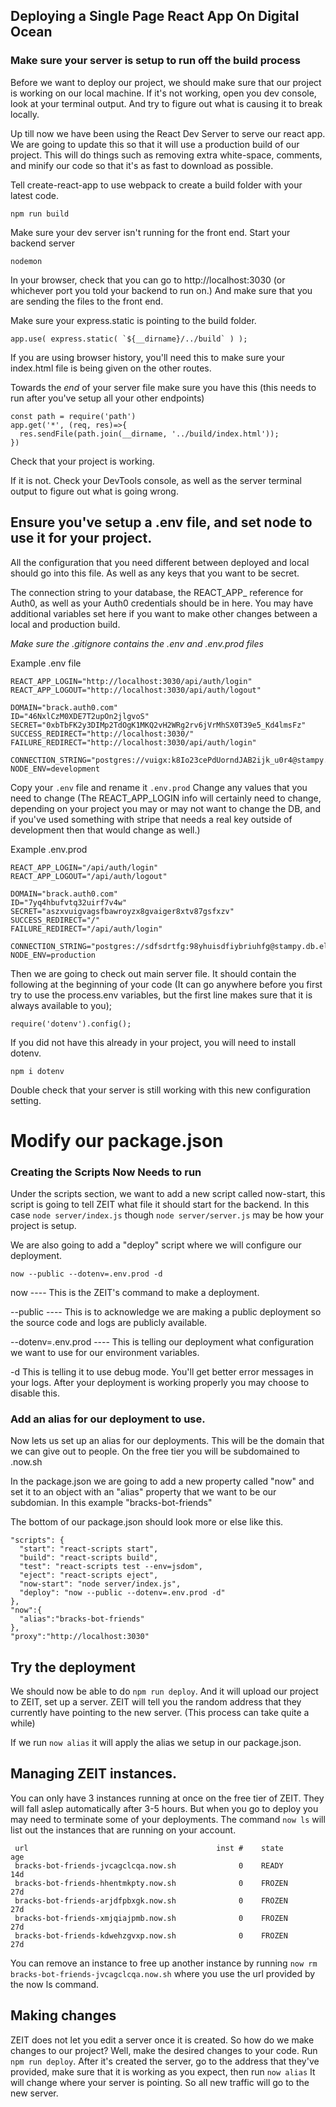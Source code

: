 ## Deploying a Single Page React App On Digital Ocean

### Make sure your server is setup to run off the build process

Before we want to deploy our project, we should make sure that our project is working on our local machine.  If it's not working, open you dev console, look at your terminal output.  And try to figure out what is causing it to break locally.

Up till now we have been using the React Dev Server to serve our react app.  We are going to update this so that it will use a production build of our project.  This will do things such as removing extra white-space, comments, and minify our code so that it's as fast to download as possible.  

Tell create-react-app to use webpack to create a build folder with your latest code.

`npm run build`

Make sure your dev server isn't running for the front end.  Start your backend server

`nodemon`

In your browser, check that you can go to http://localhost:3030 (or whichever port you told your backend to run on.) And make sure that you are sending the files to the front end.


Make sure your express.static is pointing to the build folder.

```
app.use( express.static( `${__dirname}/../build` ) );
```

If you are using browser history, you'll need this to make sure your index.html file is being given on the other routes.

Towards the *end* of your server file make sure you have this (this needs to run after you've setup all your other endpoints)

```
const path = require('path')
app.get('*', (req, res)=>{
  res.sendFile(path.join(__dirname, '../build/index.html'));
})
```
Check that your project is working.

If it is not.  Check your DevTools console, as well as the server terminal output to figure out what is going wrong.  

## Ensure you've setup a .env file, and set node to use it for your project.

All the configuration that you need different between deployed and local should go into this file.  As well as any keys that you want to be secret.  

The connection string to your database, the REACT_APP_ reference for Auth0, as well as your Auth0 credentials should be in here.  You may have additional variables set here if you want to make other changes between a local and production build.  

*Make sure the .gitignore contains the .env and .env.prod files*

Example .env file

```
REACT_APP_LOGIN="http://localhost:3030/api/auth/login"
REACT_APP_LOGOUT="http://localhost:3030/api/auth/logout"

DOMAIN="brack.auth0.com"
ID="46NxlCzM0XDE7T2upOn2jlgvoS"
SECRET="0xbTbFK2y3DIMp2TdOgK1MKQ2vH2WRg2rv6jVrMhSX0T39e5_Kd4lmsFz"
SUCCESS_REDIRECT="http://localhost:3030/"
FAILURE_REDIRECT="http://localhost:3030/api/auth/login"

CONNECTION_STRING="postgres://vuigx:k8Io23cePdUorndJAB2ijk_u0r4@stampy.db.elephantsql.com:5432/vuigx"
NODE_ENV=development
```

Copy your `.env` file and rename it `.env.prod` Change any values that you need to change (The REACT_APP_LOGIN info will certainly need to change, depending on your project you may or may not want to change the DB, and if you've used something with stripe that needs a real key outside of development then that would change as well.)

Example .env.prod
```
REACT_APP_LOGIN="/api/auth/login"
REACT_APP_LOGOUT="/api/auth/logout"

DOMAIN="brack.auth0.com"
ID="7yq4hbufvtq32uirf7v4w"
SECRET="aszxvuigvagsfbawroyzx8gvaiger8xtv87gsfxzv"
SUCCESS_REDIRECT="/"
FAILURE_REDIRECT="/api/auth/login"

CONNECTION_STRING="postgres://sdfsdrtfg:98yhuisdfiybriuhfg@stampy.db.elephantsql.com:5432/sdfsdrtfg"
NODE_ENV=production
```

Then we are going to check out main server file.
It should contain the following at the beginning of your code (It can go anywhere before you first try to use the process.env variables, but the first line makes sure that it is always available to you);

`require('dotenv').config();`

If you did not have this already in your project, you will need to install dotenv.

`npm i dotenv`

Double check that your server is still working with this new configuration setting.



# Modify our package.json

### Creating the Scripts Now Needs to run
Under the scripts section, we want to add a new script called now-start, this script is going to tell ZEIT what file it should start for the backend.  In this case `node server/index.js` though `node server/server.js` may be how your project is setup.

We are also going to add a "deploy" script where we will configure our deployment.

`now --public --dotenv=.env.prod -d`

now ---- This is the ZEIT's command to make a deployment.

 --public ---- This is to acknowledge we are making a public deployment so the source code and logs are publicly available.

 --dotenv=.env.prod ---- This is telling our deployment what configuration we want to use for our environment variables.

 -d This is telling it to use debug mode.  You'll get better error messages in your logs.  After your deployment is working properly you may choose to disable this.

### Add an alias for our deployment to use.

Now lets us set up an alias for our deployments.  This will be the domain that we can give out to people.  On the free tier you will be subdomained to .now.sh  

In the package.json we are going to add a new property called "now" and set it to an object with an "alias" property that we want to be our subdomian.  In this example "bracks-bot-friends"

The bottom of our package.json should look more or else like this.
```
"scripts": {
  "start": "react-scripts start",
  "build": "react-scripts build",
  "test": "react-scripts test --env=jsdom",
  "eject": "react-scripts eject",
  "now-start": "node server/index.js",
  "deploy": "now --public --dotenv=.env.prod -d"
},
"now":{
  "alias":"bracks-bot-friends"
},
"proxy":"http://localhost:3030"
```

## Try the deployment

We should now be able to do `npm run deploy`.  And it will upload our project to ZEIT, set up a server.  ZEIT will tell you the random address that they currently have pointing to the new server.  (This process can take quite a while)

If we run `now alias` it will apply the alias we setup in our package.json.

## Managing ZEIT instances.

You can only have 3 instances running at once on the free tier of ZEIT.  They will fall aslep automatically after 3-5 hours. But when you go to deploy you may need to terminate some of your deployments.  The command `now ls` will list out the instances that are running on your account.  
```
 url                                          inst #    state                 age
 bracks-bot-friends-jvcagclcqa.now.sh              0    READY                 14d
 bracks-bot-friends-hhentmkpty.now.sh              0    FROZEN                27d
 bracks-bot-friends-arjdfpbxgk.now.sh              0    FROZEN                27d
 bracks-bot-friends-xmjqiajpmb.now.sh              0    FROZEN                27d
 bracks-bot-friends-kdwehzgvxp.now.sh              0    FROZEN                27d
 ```
 
 You can remove an instance to free up another instance by running `now rm bracks-bot-friends-jvcagclcqa.now.sh` where you use the url provided by the now ls command.

## Making changes

ZEIT does not let you edit a server once it is created.  So how do we make changes to our project?  Well, make the desired changes to your code.  Run `npm run deploy`.  After it's created the server, go to the address that they've provided, make sure that it is working as you expect, then run `now alias` It will change where your server is pointing.  So all new traffic will go to the new server.
